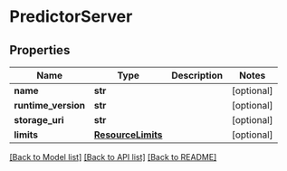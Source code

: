 # PredictorServer

## Properties
Name | Type | Description | Notes
------------ | ------------- | ------------- | -------------
**name** | **str** |  | [optional] 
**runtime_version** | **str** |  | [optional] 
**storage_uri** | **str** |  | [optional] 
**limits** | [**ResourceLimits**](ResourceLimits.md) |  | [optional] 

[[Back to Model list]](../README.md#documentation-for-models) [[Back to API list]](../README.md#documentation-for-api-endpoints) [[Back to README]](../README.md)


